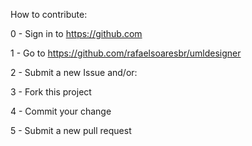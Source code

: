 How to contribute:


0 - Sign in to https://github.com

1 - Go to https://github.com/rafaelsoaresbr/umldesigner

2 - Submit a new Issue and/or:

3 - Fork this project

4 - Commit your change

5 - Submit a new pull request
